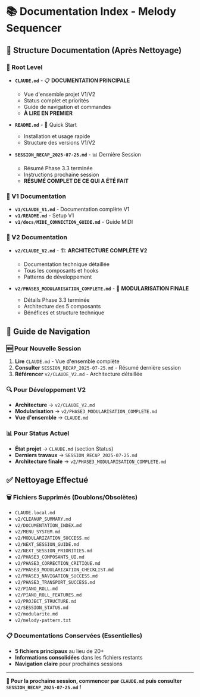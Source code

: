 # 📚 Documentation Index - Melody Sequencer

## 📁 Structure Documentation (Après Nettoyage)

### 📄 Root Level
- **`CLAUDE.md`** - 📋 **DOCUMENTATION PRINCIPALE**
  - Vue d'ensemble projet V1/V2  
  - Status complet et priorités
  - Guide de navigation et commandes
  - **À LIRE EN PREMIER**

- **`README.md`** - 🚀 Quick Start
  - Installation et usage rapide
  - Structure des versions V1/V2

- **`SESSION_RECAP_2025-07-25.md`** - 📊 Dernière Session
  - Résumé Phase 3.3 terminée
  - Instructions prochaine session
  - **RÉSUMÉ COMPLET DE CE QUI A ÉTÉ FAIT**

### 📁 V1 Documentation
- **`v1/CLAUDE_V1.md`** - Documentation complète V1
- **`v1/README.md`** - Setup V1
- **`v1/docs/MIDI_CONNECTION_GUIDE.md`** - Guide MIDI

### 📁 V2 Documentation  
- **`v2/CLAUDE_V2.md`** - 🏗️ **ARCHITECTURE COMPLÈTE V2**
  - Documentation technique détaillée
  - Tous les composants et hooks
  - Patterns de développement

- **`v2/PHASE3_MODULARISATION_COMPLETE.md`** - 🎯 **MODULARISATION FINALE**
  - Détails Phase 3.3 terminée
  - Architecture des 5 composants
  - Bénéfices et structure technique

## 🧭 Guide de Navigation

### 🆕 Pour Nouvelle Session
1. **Lire** `CLAUDE.md` - Vue d'ensemble complète
2. **Consulter** `SESSION_RECAP_2025-07-25.md` - Résumé dernière session  
3. **Référencer** `v2/CLAUDE_V2.md` - Architecture détaillée

### 🔍 Pour Développement V2
- **Architecture** → `v2/CLAUDE_V2.md`
- **Modularisation** → `v2/PHASE3_MODULARISATION_COMPLETE.md`
- **Vue d'ensemble** → `CLAUDE.md`

### 📊 Pour Status Actuel
- **État projet** → `CLAUDE.md` (section Status)
- **Derniers travaux** → `SESSION_RECAP_2025-07-25.md`
- **Architecture finale** → `v2/PHASE3_MODULARISATION_COMPLETE.md`

## ✅ Nettoyage Effectué

### 🗑️ Fichiers Supprimés (Doublons/Obsolètes)
- `CLAUDE.local.md`
- `v2/CLEANUP_SUMMARY.md`
- `v2/DOCUMENTATION_INDEX.md` 
- `v2/MENU_SYSTEM.md`
- `v2/MODULARIZATION_SUCCESS.md`
- `v2/NEXT_SESSION_GUIDE.md`
- `v2/NEXT_SESSION_PRIORITIES.md`
- `v2/PHASE3_COMPOSANTS_UI.md`
- `v2/PHASE3_CORRECTION_CRITIQUE.md`
- `v2/PHASE3_MODULARIZATION_CHECKLIST.md`
- `v2/PHASE3_NAVIGATION_SUCCESS.md`
- `v2/PHASE3_TRANSPORT_SUCCESS.md`
- `v2/PIANO_ROLL.md`
- `v2/PIANO_ROLL_FEATURES.md`
- `v2/PROJECT_STRUCTURE.md`
- `v2/SESSION_STATUS.md`
- `v2/modularite.md`
- `v2/melody-pattern.txt`

### 📋 Documentations Conservées (Essentielles)
- **5 fichiers principaux** au lieu de 20+
- **Informations consolidées** dans les fichiers restants
- **Navigation claire** pour prochaines sessions

---

**🎯 Pour la prochaine session, commencer par `CLAUDE.md` puis consulter `SESSION_RECAP_2025-07-25.md` !**